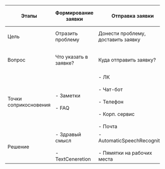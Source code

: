 | Этапы | Формирование заявки | Отправка заявки | Ожидание исполнения заявки | Исполнение | Обратная связь |
| --- | --- | --- | --- | --- | --- |
| Цель | Отразить проблему | Донести проблему, доставить заявку | Сократить время ожидания | Получить желаемый результат | Оценить решение проблемы |
| Вопрос | Что указать в заявке? | Куда отправить заявку? | Как скоро решат проблему? | Удовлетворяет ли результат ожиданиям? | Придется ли мне обращаться снова? |
| Точки соприкосновения | \- Заметки<br><br>\- FAQ | \- ЛК<br><br>\- Чат-бот<br><br>\- Телефон<br><br>\- Корп. сервис<br><br>\- Почта | \- Почта<br><br>\- Телефон<br><br>\- Чат-бот | \- Рабочее место<br><br>\- Компьютер | \- Форма обратной связи |
| Решение | \- Здравый смысл<br><br>\- TextCeneretion | \- AutomaticSpeechRecognition<br><br>\- Пямятки на рабочих места    | \- Комментарии   | \- Сотрудник-исполнитель | \- TextCeneretion |
